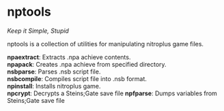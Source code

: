 nptools
=======

*Keep it Simple, Stupid*

nptools is a collection of utilities for manipulating nitroplus game files.

**npaextract**: Extracts .npa achieve contents.  
**npapack**: Creates .npa achieve from specified directory.  
**nsbparse**: Parses .nsb script file.  
**nsbcompile**: Compiles script file into .nsb format.  
**npinstall**: Installs nitroplus game.  
**npcrypt**: Decrypts a Steins;Gate save file
**npfparse**: Dumps variables from Steins;Gate save file
